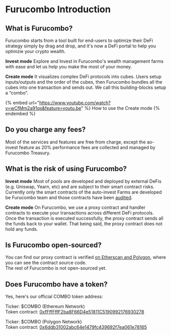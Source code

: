 # Furucombo Introduction

## What is Furucombo?

Furucombo starts from a tool built for end-users to optimize their DeFi strategy simply by drag and drop, and it's now a DeFi portal to help you optimzie your crypto wealth.&#x20;

**Invest mode** Explore and Invest in Furucombo's wealth management farms with ease and let us help you make the most of your money.

**Create mode** It visualizes complex DeFi protocols into cubes. Users setup inputs/outputs and the order of the cubes, then Furucombo bundles all the cubes into one transaction and sends out. We call this building-blocks setup a “combo”.&#x20;

{% embed url="https://www.youtube.com/watch?v=wCfMm2a91qs&feature=youtu.be" %}
How to use the Create mode
{% endembed %}

## Do you charge any fees?

Most of the services and features are free from charge, except the ao-invest feature as 20% performance fees are collected and managed by Furucombo Treasury.

## What is the risk of using Furucombo?

**Invest mode** Most of pools are developed and deployed by external DeFis (e.g. Uniswap, Yearn, etc) and are subject to their smart contract risks. Currently only the smart contracts of the auto-invest Farms are developed be Furucombo team and those contracts have been [audited](https://docs.furucombo.app/audit#furucombo-smart-wallet-and-auto-farming-feature-contract).

**Create mode** On Furucombo, we use a proxy contract and handler contracts to execute your transactions across different DeFi protocols. Once the transaction is executed successfully, the proxy contract sends all the funds back to your wallet. That being said, the proxy contract does not hold any funds.

## Is Furucombo open-sourced?

You can find our proxy contract is verified [on Etherscan and Polygon](https://docs.furucombo.app/resources/smart-contracts), where you can see the contract source code.\
The rest of Furucombo is not open-sourced yet.

## Does Furucombo have a token?

Yes, here's our official COMBO token address:

Ticker: $COMBO (Ethereum Network)\
Token contract: [0xfFffFffF2ba8F66D4e51811C5190992176930278](https://etherscan.io/token/0xfFffFffF2ba8F66D4e51811C5190992176930278)

Ticker: $COMBO (Polygon Network)\
Token contract: [0x6ddb31002abc64e1479fc439692f7ea061e78165](https://polygonscan.com/token/0x6ddb31002abc64e1479fc439692f7ea061e78165)
